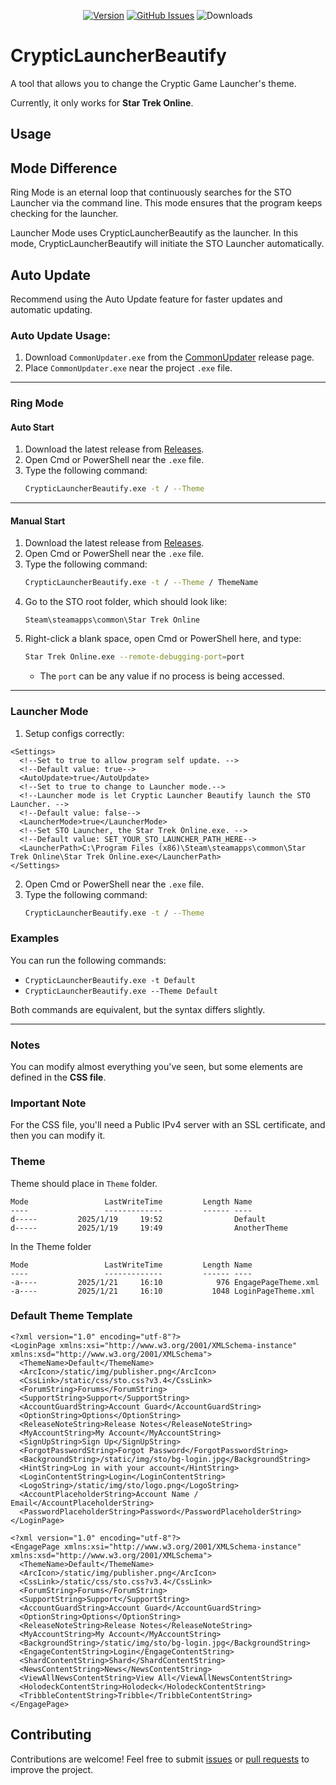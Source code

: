 <div align="center">
  
[![Version](https://img.shields.io/github/v/release/XKaguya/CrypticLauncherBeautify?sort=semver&style=flat-square&color=8DBBE9&label=Version)]()
[![GitHub Issues](https://img.shields.io/github/issues/XKaguya/CrypticLauncherBeautify/total?style=flat-square&label=Issues&color=d77982)](https://github.com/XKaguya/CrypticLauncherBeautify)
![Downloads](https://img.shields.io/github/downloads/XKaguya/CrypticLauncherBeautify/total?style=flat-square&label=Downloads&color=d77982)

</div>

# CrypticLauncherBeautify

A tool that allows you to change the Cryptic Game Launcher's theme.

Currently, it only works for **Star Trek Online**.

## Usage
## Mode Difference
Ring Mode is an eternal loop that continuously searches for the STO Launcher via the command line. This mode ensures that the program keeps checking for the launcher.

Launcher Mode uses CrypticLauncherBeautify as the launcher. In this mode, CrypticLauncherBeautify will initiate the STO Launcher automatically.

## Auto Update
Recommend using the Auto Update feature for faster updates and automatic updating.

### Auto Update Usage:
1. Download `CommonUpdater.exe` from the [CommonUpdater](https://github.com/XKaguya/CommonUpdater/releases/latest) release page.
2. Place `CommonUpdater.exe` near the project `.exe` file.

---
### Ring Mode
#### Auto Start
1. Download the latest release from [Releases](https://github.com/XKaguya/CrypticLauncherBeautify/releases/latest).
2. Open Cmd or PowerShell near the `.exe` file.
3. Type the following command:
   ```bash
   CrypticLauncherBeautify.exe -t / --Theme
   ```

---

#### Manual Start
1. Download the latest release from [Releases](https://github.com/XKaguya/CrypticLauncherBeautify/releases/latest).
2. Open Cmd or PowerShell near the `.exe` file.
3. Type the following command:
   ```bash
   CrypticLauncherBeautify.exe -t / --Theme / ThemeName
   ```
4. Go to the STO root folder, which should look like:
   ```plaintext
   Steam\steamapps\common\Star Trek Online
   ```
5. Right-click a blank space, open Cmd or PowerShell here, and type:
   ```bash
   Star Trek Online.exe --remote-debugging-port=port
   ```
   - The `port` can be any value if no process is being accessed.

---
### Launcher Mode
1. Setup configs correctly:
```
<Settings>
  <!--Set to true to allow program self update. -->
  <!--Default value: true-->
  <AutoUpdate>true</AutoUpdate>
  <!--Set to true to change to Launcher mode.-->
  <!--Launcher mode is let Cryptic Launcher Beautify launch the STO Launcher. -->
  <!--Default value: false-->
  <LauncherMode>true</LauncherMode>
  <!--Set STO Launcher, the Star Trek Online.exe. -->
  <!--Default value: SET_YOUR_STO_LAUNCHER_PATH_HERE-->
  <LauncherPath>C:\Program Files (x86)\Steam\steamapps\common\Star Trek Online\Star Trek Online.exe</LauncherPath>
</Settings>
```
2. Open Cmd or PowerShell near the `.exe` file.
3. Type the following command:
   ```bash
   CrypticLauncherBeautify.exe -t / --Theme
   ```

### Examples
You can run the following commands:

- `CrypticLauncherBeautify.exe -t Default`
- `CrypticLauncherBeautify.exe --Theme Default`

Both commands are equivalent, but the syntax differs slightly.

---

### Notes
You can modify almost everything you've seen, but some elements are defined in the **CSS file**.

### **Important Note**
For the CSS file, you'll need a Public IPv4 server with an SSL certificate, and then you can modify it.

### Theme
Theme should place in `Theme` folder.
```
Mode                 LastWriteTime         Length Name
----                 -------------         ------ ----
d-----         2025/1/19     19:52                Default
d-----         2025/1/19     19:49                AnotherTheme
```

In the Theme folder
```
Mode                 LastWriteTime         Length Name
----                 -------------         ------ ----
-a----         2025/1/21     16:10            976 EngagePageTheme.xml
-a----         2025/1/21     16:10           1048 LoginPageTheme.xml
```

### Default Theme Template
```
<?xml version="1.0" encoding="utf-8"?>
<LoginPage xmlns:xsi="http://www.w3.org/2001/XMLSchema-instance" xmlns:xsd="http://www.w3.org/2001/XMLSchema">
  <ThemeName>Default</ThemeName>
  <ArcIcon>/static/img/publisher.png</ArcIcon>
  <CssLink>/static/css/sto.css?v3.4</CssLink>
  <ForumString>Forums</ForumString>
  <SupportString>Support</SupportString>
  <AccountGuardString>Account Guard</AccountGuardString>
  <OptionString>Options</OptionString>
  <ReleaseNoteString>Release Notes</ReleaseNoteString>
  <MyAccountString>My Account</MyAccountString>
  <SignUpString>Sign Up</SignUpString>
  <ForgotPasswordString>Forgot Password</ForgotPasswordString>
  <BackgroundString>/static/img/sto/bg-login.jpg</BackgroundString>
  <HintString>Log in with your account</HintString>
  <LoginContentString>Login</LoginContentString>
  <LogoString>/static/img/sto/logo.png</LogoString>
  <AccountPlaceholderString>Account Name / Email</AccountPlaceholderString>
  <PasswordPlaceholderString>Password</PasswordPlaceholderString>
</LoginPage>
```
```
<?xml version="1.0" encoding="utf-8"?>
<EngagePage xmlns:xsi="http://www.w3.org/2001/XMLSchema-instance" xmlns:xsd="http://www.w3.org/2001/XMLSchema">
  <ThemeName>Default</ThemeName>
  <ArcIcon>/static/img/publisher.png</ArcIcon>
  <CssLink>/static/css/sto.css?v3.4</CssLink>
  <ForumString>Forums</ForumString>
  <SupportString>Support</SupportString>
  <AccountGuardString>Account Guard</AccountGuardString>
  <OptionString>Options</OptionString>
  <ReleaseNoteString>Release Notes</ReleaseNoteString>
  <MyAccountString>My Account</MyAccountString>
  <BackgroundString>/static/img/sto/bg-login.jpg</BackgroundString>
  <EngageContentString>Login</EngageContentString>
  <ShardContentString>Shard</ShardContentString>
  <NewsContentString>News</NewsContentString>
  <ViewAllNewsContentString>View All</ViewAllNewsContentString>
  <HolodeckContentString>Holodeck</HolodeckContentString>
  <TribbleContentString>Tribble</TribbleContentString>
</EngagePage>
```

## Contributing
Contributions are welcome! Feel free to submit [issues](https://github.com/XKaguya/CrypticLauncherBeautify/issues) or [pull requests](https://github.com/XKaguya/CrypticLauncherBeautify/pulls) to improve the project.
